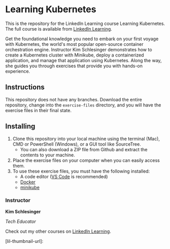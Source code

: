 # Learning Kubernetes
This is the repository for the LinkedIn Learning course Learning Kubernetes. The full course is available from [LinkedIn Learning][lil-course-url].

Get the foundational knowledge you need to embark on your first voyage with Kubernetes, the world's most popular open-source container orchestration engine. Instructor Kim Schlesinger demonstrates how to create a Kubernetes cluster with Minikube, deploy a containerized application, and manage that application using Kubernetes. Along the way, she guides you through exercises that provide you with hands-on experience.

## Instructions

This repository does not have any branches. Download the entire repository, change into the `exercise-files` directory, and you will have the exercise files in their final state.

## Installing

1. Clone this repository into your local machine using the terminal (Mac), CMD or PowerShell (Windows), or a GUI tool like SourceTree. 
    - You can also download a ZIP file from Github and extract the contents to your machine.
1. Place the exercise files on your computer when you can easily access them. 
1. To use these exercise files, you must have the following installed:
   - A code editor ([VS Code](https://code.visualstudio.com/) is recommended)
   - [Docker](https://docs.docker.com/engine/install/)
   - [minikube](https://minikube.sigs.k8s.io/docs/start/)


### Instructor

**Kim Schlesinger**

_Tech Educator_

Check out my other courses on [LinkedIn Learning](https://www.linkedin.com/learning/instructors/kim-schlesinger).

[lil-course-url]: https://www.linkedin.com/learning/learning-kubernetes-16086900/how-the-control-plane-and-nodes-work-together
[lil-thumbnail-url]: 